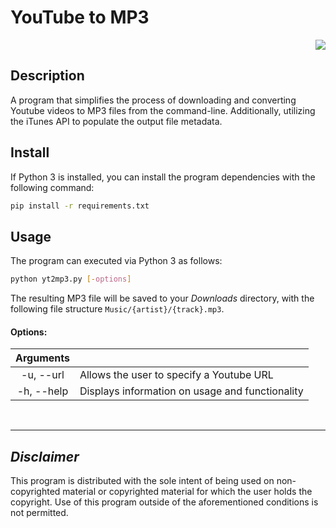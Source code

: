 # YouTube to MP3

<p align="right"><a href="https://www.python.org/downloads/release/python-360/"><img src="https://img.shields.io/badge/Python-3.6-blue.svg"/></a></p>  

## Description
A program that simplifies the process of downloading and converting Youtube videos to MP3 files from the command-line. Additionally, utilizing the iTunes API to populate the output file metadata.  


## Install  
If Python 3 is installed, you can install the program dependencies with the following command:  

```sh
pip install -r requirements.txt
```

## Usage  
The program can executed via Python 3 as follows:  
```sh
python yt2mp3.py [-options]
```
The resulting MP3 file will be saved to your *Downloads* directory, with the following file structure `Music/{artist}/{track}.mp3`.  

#### Options:  

| Arguments    |                                                    |
|:------------:|----------------------------------------------------|
| -u, --url    | Allows the user to specify a Youtube URL           |
| -h, --help   | Displays information on usage and functionality    |  

<br>  

----

## *Disclaimer*
This program is distributed with the sole intent of being used on non-copyrighted material or copyrighted material for which the user holds the copyright. Use of this program outside of the aforementioned conditions is not permitted.
